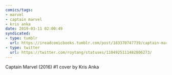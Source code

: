 ```yaml
---
comics/tags:
- marvel
- captain marvel
- kris anka
date: 2019-03-11 02:00:49
syndicated:
- type: tumblr
  url: https://ireadcomicbooks.tumblr.com/post/183370747739/captain-marvel-2016-1-cover-by-kris-anka
- type: twitter
  url: https://twitter.com/roytang/statuses/1104925111482806273/
---
```


Captain Marvel (2016) #1 cover by Kris Anka